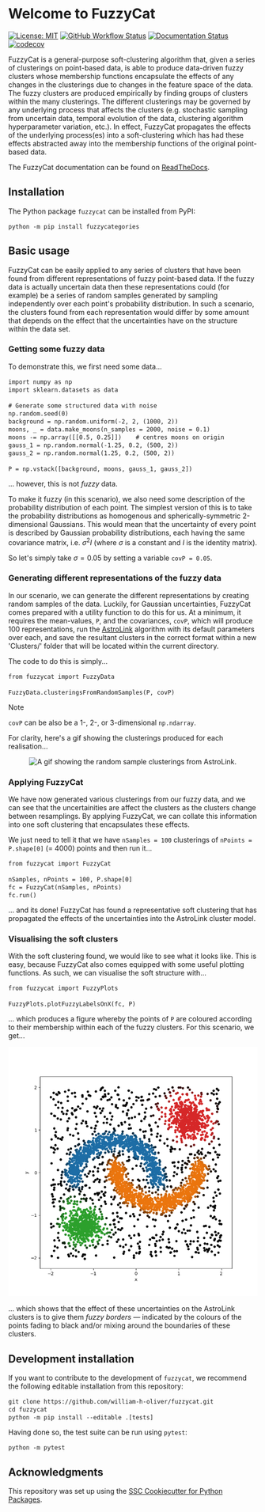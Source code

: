# Welcome to FuzzyCat

[![License: MIT](https://img.shields.io/badge/License-MIT-yellow.svg)](https://opensource.org/licenses/MIT)
[![GitHub Workflow Status](https://img.shields.io/github/actions/workflow/status/william-h-oliver/fuzzycat/ci.yml?branch=main)](https://github.com/william-h-oliver/fuzzycat/actions/workflows/ci.yml)
[![Documentation Status](https://readthedocs.org/projects/fuzzycat/badge/)](https://fuzzycat.readthedocs.io/)
[![codecov](https://codecov.io/gh/william-h-oliver/fuzzycat/branch/main/graph/badge.svg)](https://codecov.io/gh/william-h-oliver/fuzzycat)

FuzzyCat is a general-purpose soft-clustering algorithm that, given a series of clusterings on point-based data, is able to produce data-driven fuzzy clusters whose membership functions encapsulate the effects of any changes in the clusterings due to changes in the feature space of the data. The fuzzy clusters are produced empirically by finding groups of clusters within the many clusterings. The different clusterings may be governed by any underlying process that affects the clusters (e.g. stochastic sampling from uncertain data, temporal evolution of the data, clustering algorithm hyperparameter variation, etc.). In effect, FuzzyCat propagates the effects of the underlying process(es) into a soft-clustering which has had these effects abstracted away into the membership functions of the original point-based data.

The FuzzyCat documentation can be found on [ReadTheDocs](https://fuzzycat.readthedocs.io/).

## Installation

The Python package `fuzzycat` can be installed from PyPI:

```
python -m pip install fuzzycategories
```

## Basic usage

FuzzyCat can be easily applied to any series of clusters that have been found from different representations of fuzzy point-based data. If the fuzzy data is actually uncertain data then these representations could (for example) be a series of random samples generated by sampling independently over each point's probability distribution. In such a scenario, the clusters found from each representation would differ by some amount that depends on the effect that the uncertainties have on the structure within the data set.


### Getting some fuzzy data
To demonstrate this, we first need some data...

```
import numpy as np
import sklearn.datasets as data

# Generate some structured data with noise
np.random.seed(0)
background = np.random.uniform(-2, 2, (1000, 2))
moons, _ = data.make_moons(n_samples = 2000, noise = 0.1)
moons -= np.array([[0.5, 0.25]])    # centres moons on origin
gauss_1 = np.random.normal(-1.25, 0.2, (500, 2))
gauss_2 = np.random.normal(1.25, 0.2, (500, 2))

P = np.vstack([background, moons, gauss_1, gauss_2])
```

... however, this is not *fuzzy* data.

To make it fuzzy (in this scenario), we also need some description of the probability distribution of each point. The simplest version of this is to take the probability distributions as homogenous and spherically-symmetric 2-dimensional Gaussians. This would mean that the uncertainty of every point is described by Gaussian probability distributions, each having the same covariance matrix, i.e. $\sigma^2 I$ (where $\sigma$ is a constant and $I$ is the identity matrix).

So let's simply take $\sigma = 0.05$ by setting a variable `covP = 0.05`.

### Generating different representations of the fuzzy data
In our scenario, we can generate the different representations by creating random samples of the data. Luckily, for Gaussian uncertainties, FuzzyCat comes prepared with a utility function to do this for us. At a minimum, it requires the mean-values, `P`, and the covariances, `covP`, which will produce 100 representations, run the [AstroLink](https://github.com/william-h-oliver/astrolink) algorithm with its default parameters over each, and save the resultant clusters in the correct format within a new 'Clusters/' folder that will be located within the current directory.

The code to do this is simply...

```
from fuzzycat import FuzzyData

FuzzyData.clusteringsFromRandomSamples(P, covP)
```

> [!NOTE]
> `covP` can be also be a 1-, 2-, or 3-dimensional `np.ndarray`.

For clarity, here's a gif showing the clusterings produced for each realisation...

<p align="center">
  <img src="https://raw.githubusercontent.com/william-h-oliver/fuzzycat/main/images/readme/Resampled_Clusterings.gif" alt="A gif showing the random sample clusterings from AstroLink."/>
</p>


### Applying FuzzyCat
We have now generated various clusterings from our fuzzy data, and we can see that the uncertainities are affect the clusters as the clusters change between resamplings. By applying FuzzyCat, we can collate this information into one soft clustering that encapsulates these effects.

We just need to tell it that we have `nSamples = 100` clusterings of `nPoints = P.shape[0]` (= 4000) points and then run it...

```
from fuzzycat import FuzzyCat

nSamples, nPoints = 100, P.shape[0]
fc = FuzzyCat(nSamples, nPoints)
fc.run()
```

... and its done! FuzzyCat has found a representative soft clustering that has propagated the effects of the uncertainties into the AstroLink cluster model.

### Visualising the soft clusters
With the soft clustering found, we would like to see what it looks like. This is easy, because FuzzyCat also comes equipped with some useful plotting functions. As such, we can visualise the soft structure with...

```
from fuzzycat import FuzzyPlots

FuzzyPlots.plotFuzzyLabelsOnX(fc, P)
```

... which produces a figure whereby the points of `P` are coloured according to their membership within each of the fuzzy clusters. For this scenario, we get...

<p align="center">
  <img src="https://raw.githubusercontent.com/william-h-oliver/fuzzycat/main/images/readme/Fuzzy_Labels.png" alt="AstroLink clusters with progagated uncertainties."/>
</p>

... which shows that the effect of these uncertainties on the AstroLink clusters is to give them *fuzzy borders* &mdash; indicated by the colours of the points fading to black and/or mixing around the boundaries of these clusters.

## Development installation

If you want to contribute to the development of `fuzzycat`, we recommend
the following editable installation from this repository:

```
git clone https://github.com/william-h-oliver/fuzzycat.git
cd fuzzycat
python -m pip install --editable .[tests]
```

Having done so, the test suite can be run using `pytest`:

```
python -m pytest
```

## Acknowledgments

This repository was set up using the [SSC Cookiecutter for Python Packages](https://github.com/ssciwr/cookiecutter-python-package).
